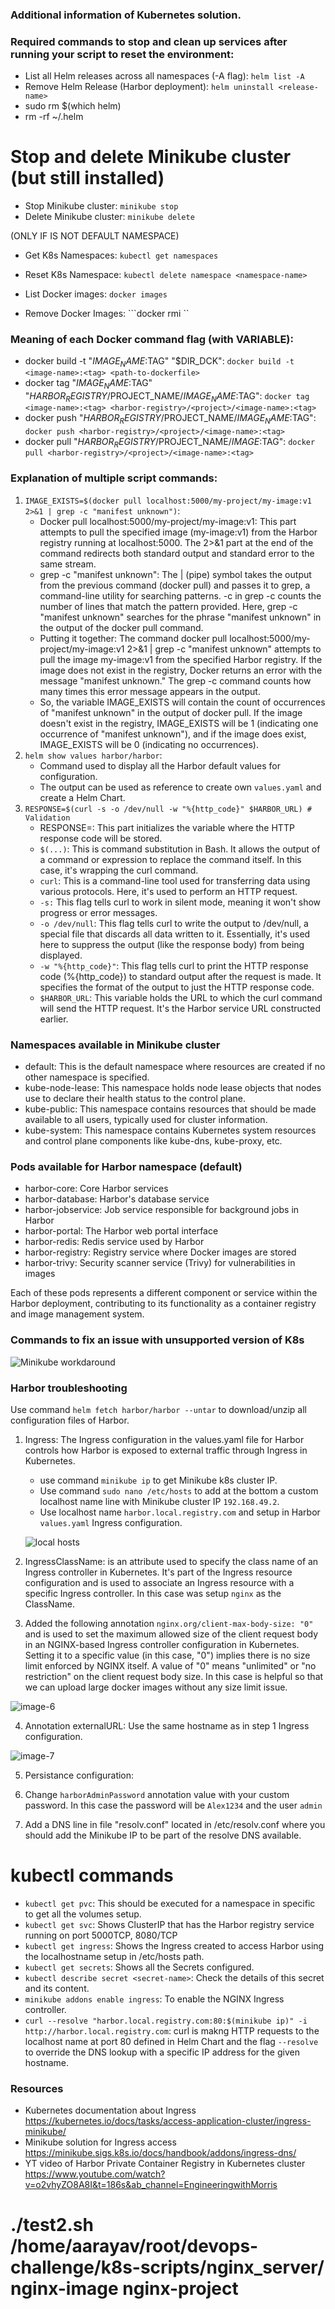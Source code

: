 ### Additional information of Kubernetes solution.

### Required commands to stop and clean up services after running your script to reset the environment:
- List all Helm releases across all namespaces (-A flag): ```helm list -A```
- Remove Helm Release (Harbor deployment): ```helm uninstall <release-name>```
- sudo rm $(which helm)
- rm -rf ~/.helm

# Stop and delete Minikube cluster (but still installed)
- Stop Minikube cluster: ```minikube stop```
- Delete Minikube cluster: ```minikube delete```

(ONLY IF IS NOT DEFAULT NAMESPACE)
- Get K8s Namespaces: ```kubectl get namespaces```
- Reset K8s Namespace: ```kubectl delete namespace <namespace-name>```

- List Docker images: ```docker images```
- Remove Docker Images: ```docker rmi <image-name>``

### Meaning of each Docker command flag (with VARIABLE):
- docker build -t "$IMAGE_NAME:$TAG" "$DIR_DCK": ```docker build -t <image-name>:<tag> <path-to-dockerfile>```
- docker tag "$IMAGE_NAME:$TAG" "$HARBOR_REGISTRY/$PROJECT_NAME/$IMAGE_NAME:$TAG": ```docker tag <image-name>:<tag> <harbor-registry>/<project>/<image-name>:<tag>```
- docker push "$HARBOR_REGISTRY/$PROJECT_NAME/$IMAGE_NAME:$TAG": ```docker push <harbor-registry>/<project>/<image-name>:<tag>```
- docker pull "$HARBOR_REGISTRY/$PROJECT_NAME/$IMAGE:$TAG": ```docker pull <harbor-registry>/<project>/<image-name>:<tag>```

### Explanation of multiple script commands:
1. ```IMAGE_EXISTS=$(docker pull localhost:5000/my-project/my-image:v1 2>&1 | grep -c "manifest unknown")```: 
    - Docker pull localhost:5000/my-project/my-image:v1: This part attempts to pull the specified image (my-image:v1) from the Harbor registry running at localhost:5000. The 2>&1 part at the end of the command redirects both standard output and standard error to the same stream.
    - grep -c "manifest unknown": The | (pipe) symbol takes the output from the previous command (docker pull) and passes it to grep, a command-line utility for searching patterns. -c in grep -c counts the number of lines that match the pattern provided. Here, grep -c "manifest unknown" searches for the phrase "manifest unknown" in the output of the docker pull command.
    - Putting it together: The command docker pull localhost:5000/my-project/my-image:v1 2>&1 | grep -c "manifest unknown" attempts to pull the image my-image:v1 from the specified Harbor registry. If the image does not exist in the registry, Docker returns an error with the message "manifest unknown." The grep -c command counts how many times this error message appears in the output.
    - So, the variable IMAGE_EXISTS will contain the count of occurrences of "manifest unknown" in the output of docker pull. If the image doesn't exist in the registry, IMAGE_EXISTS will be 1 (indicating one occurrence of "manifest unknown"), and if the image does exist, IMAGE_EXISTS will be 0 (indicating no occurrences).
2. ```helm show values harbor/harbor```:
    - Command used to display all the Harbor default values for configuration.
    - The output can be used as reference to create own ```values.yaml``` and create a Helm Chart.
3. ```RESPONSE=$(curl -s -o /dev/null -w "%{http_code}" $HARBOR_URL) # Validation```
    - RESPONSE=: This part initializes the variable where the HTTP response code will be stored.
    - ```$(...)```: This is command substitution in Bash. It allows the output of a command or expression to replace the command itself. In this case, it's wrapping the curl command.
    - ```curl```: This is a command-line tool used for transferring data using various protocols. Here, it's used to perform an HTTP request.
    - ```-s:``` This flag tells curl to work in silent mode, meaning it won't show progress or error messages.
    - ```-o /dev/null```: This flag tells curl to write the output to /dev/null, a special file that discards all data written to it. Essentially, it's used here to suppress the output (like the response body) from being displayed.
    - ```-w "%{http_code}"```: This flag tells curl to print the HTTP response code (%{http_code}) to standard output after the request is made. It specifies the format of the output to just the HTTP response code.
    - ```$HARBOR_URL```: This variable holds the URL to which the curl command will send the HTTP request. It's the Harbor service URL constructed earlier.

### Namespaces available in Minikube cluster
- default: This is the default namespace where resources are created if no other namespace is specified.
- kube-node-lease: This namespace holds node lease objects that nodes use to declare their health status to the control plane.
- kube-public: This namespace contains resources that should be made available to all users, typically used for cluster information.
- kube-system: This namespace contains Kubernetes system resources and control plane components like kube-dns, kube-proxy, etc.

### Pods available for Harbor namespace (default)
- harbor-core: Core Harbor services
- harbor-database: Harbor's database service
- harbor-jobservice: Job service responsible for background jobs in Harbor
- harbor-portal: The Harbor web portal interface
- harbor-redis: Redis service used by Harbor
- harbor-registry: Registry service where Docker images are stored
- harbor-trivy: Security scanner service (Trivy) for vulnerabilities in images

Each of these pods represents a different component or service within the Harbor deployment, contributing to its functionality as a container registry and image management system.

### Commands to fix an issue with unsupported version of K8s
![Minikube workdaround](image-4.png)


### Harbor troubleshooting
Use command ```helm fetch harbor/harbor --untar``` to download/unzip all configuration files of Harbor.

1. Ingress: The Ingress configuration in the values.yaml file for Harbor controls how Harbor is exposed to external traffic through Ingress in Kubernetes.
    - use command ```minikube ip``` to get Minikube k8s cluster IP.
    - Use command ```sudo nano /etc/hosts``` to add at the bottom a custom localhost name line with Minikube cluster IP ```192.168.49.2```.
    - Use localhost name ```harbor.local.registry.com``` and setup in Harbor ```values.yaml``` Ingress configuration. 

    ![local hosts](image-5.png)

2. IngressClassName: is an attribute used to specify the class name of an Ingress controller in Kubernetes. It's part of the Ingress resource configuration and is used to associate an Ingress resource with a specific Ingress controller. In this case was setup ```nginx``` as the ClassName.

3. Added the following annotation ```nginx.org/client-max-body-size: "0"``` and is used to set the maximum allowed size of the client request body in an NGINX-based Ingress controller configuration in Kubernetes.  Setting it to a specific value (in this case, "0") implies there is no size limit enforced by NGINX itself. A value of "0" means "unlimited" or "no restriction" on the client request body size. In this case is helpful so that we can upload large docker images without any size limit issue.

![image-6](image.png)

4. Annotation externalURL: Use the same hostname as in step 1 Ingress configuration.

![image-7](image.png)

5. Persistance configuration: 

6. Change ```harborAdminPassword``` annotation value with your custom password. In this case the password will be ```Alex1234``` and the user ```admin```

7. Add a DNS line in file "resolv.conf" located in /etc/resolv.conf where you should add the Minikube IP to be part of the resolve DNS available.


# kubectl commands
- ```kubectl get pvc```: This should be executed for a namespace in specific to get all the volumes setup.
- ```kubectl get svc```: Shows ClusterIP that has the Harbor registry service running on port 5000TCP, 8080/TCP
- ```kubectl get ingress```: Shows the Ingress created to access Harbor using the localhostname setup in /etc/hosts path.
-  ```kubectl get secrets```: Shows all the Secrets configured.
- ```kubectl describe secret <secret-name>```: Check the details of this secret and its content.
- ```minikube addons enable ingress```: To enable the NGINX Ingress controller.
- ```curl --resolve "harbor.local.registry.com:80:$(minikube ip)" -i http://harbor.local.registry.com```: curl is makng HTTP requests to the localhost name at port 80 defined in Helm Chart and the flag ```--resolve``` to override the DNS lookup with a specific IP address for the given hostname.

### Resources
- Kubernetes documentation about Ingress https://kubernetes.io/docs/tasks/access-application-cluster/ingress-minikube/
- Minikube solution for Ingress access https://minikube.sigs.k8s.io/docs/handbook/addons/ingress-dns/
- YT video of Harbor Private Container Registry in Kubernetes cluster https://www.youtube.com/watch?v=o2vhyZO8A8I&t=186s&ab_channel=EngineeringwithMorris

# ./test2.sh /home/aarayav/root/devops-challenge/k8s-scripts/nginx_server/ nginx-image nginx-project